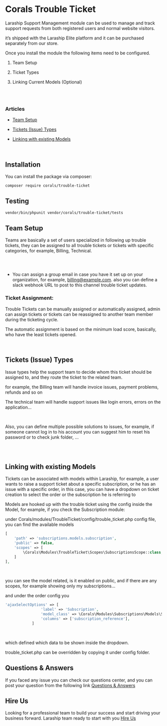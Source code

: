 # Corals Trouble Ticket

Laraship Support Management module can be used to manage and track support requests from both registered users and normal website visitors.

it’s shipped with the Laraship Elite platform and it can be purchased separately from our store.

Once you install the module the following items need to be configured.

1. Team Setup

2. Ticket Types

3. Linking Current Models (Optional)

<p>&nbsp;</p>
<p><img src="https://www.laraship.com/wp-content/uploads/2020/08/laravel-trouble-ticket-module-1024x553.png" alt=""></p>

### Articles
- [Team Setup](#team-setup)

- [Tickets (Issue) Types](#tickets-issue-types)

- [Linking with existing Models](#linking-with-existing-models)

<p>&nbsp;</p>

## Installation

You can install the package via composer:

```bash
composer require corals/trouble-ticket
```

## Testing

```bash
vendor/bin/phpunit vendor/corals/trouble-ticket/tests 
```


## Team Setup
Teams are basically a set of users specialized in following up trouble tickets, they can be assigned to all trouble tickets or tickets with specific categories, for example, Billing, Technical.

<p><img src="https://www.laraship.com/wp-content/uploads/2020/08/laravel-support-team-management-1-1024x308.png" alt=""></p>
<p>&nbsp;</p>

- You can assign a group email in case you have it set up on your organization, for example, billing@example.com. also you can define a slack webhook URL to post to this channel trouble ticket updates.

### Ticket Assignment:
Trouble Tickets can be manually assigned or automatically assigned, admin can assign tickets or tickets can be reassigned to another team member during the ticketing cycle.

The automatic assignment is based on the minimum load score, basically, who have the least tickets opened.
<p>&nbsp;</p>

## Tickets (Issue) Types
Issue types help the support team to decide whom this ticket should be assigned to, and they route the ticket to the related team.

for example, the Billing team will handle invoice issues, payment problems, refunds and so on

The technical team will handle support issues like login errors, errors on the application…

 <p>&nbsp;</p>

Also, you can define multiple possible solutions to issues, for example, if someone cannot log in to his account you can suggest him to reset his password or to check junk folder, …

<p><img src="https://www.laraship.com/wp-content/uploads/2020/08/laravel-support-issue-type-management-1024x312.png" alt=""></p>
<p>&nbsp;</p>

## Linking with existing Models
Tickets can be associated with models within Laraship, for example, a user wants to raise a support ticket about a specific subscription, or he has an issue with a specific order, in this case, you can have a dropdown on ticket creation to select the order or the subscription he is referring to

Models are hooked up with the trouble ticket using the config inside the Model, for example, if you check the Subscription module:

under Corals/modules/TroubleTicket/config/trouble_ticket.php config file, you can find the available models

```php
[
    'path' => 'subscriptions.models.subscription',
    'public' => false,
    'scopes' => [
        \Corals\Modules\TroubleTicket\Scopes\SubscriptionsScope::class,
    ]
],
```
<p>&nbsp;</p>

you can see the model related, is it enabled on public, and if there are any scopes, for example showing only my subscriptions…

and under the order config you

```php
'ajaxSelectOptions' => [
                'label' => 'Subscription',
                'model_class' => \Corals\Modules\Subscriptions\Models\Subscription::class,
                'columns' => ['subscription_reference'],
            ]
```

<p>&nbsp;</p>
which defined which data to be shown inside the dropdown.

trouble_ticket.php can be overridden by copying it under config folder.

## Questions & Answers
If you faced any issue you can check our questions center, and you can post your question from the following link
[Questions & Answers](https://www.laraship.com/laraship-questions/)  

## Hire Us
Looking for a professional team to build your success and start driving your business forward.
Laraship team ready to start with you [Hire Us](https://www.laraship.com/contact)
